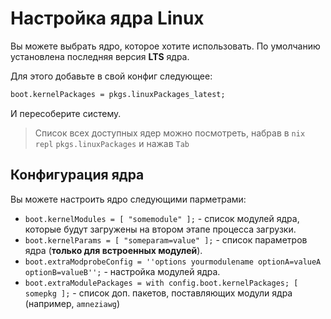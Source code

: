 # Настройка ядра Linux
Вы можете выбрать ядро, которое хотите использовать. По умолчанию установлена последняя версия **LTS** ядра.

Для этого добавьте в cвой конфиг следующее:
```nix
boot.kernelPackages = pkgs.linuxPackages_latest;
```
И пересоберите систему.
> Список всех доступных ядер можно посмотреть, набрав в `nix repl` `pkgs.linuxPackages` и нажав `Tab`

## Конфигурация ядра
Вы можете настроить ядро следующими парметрами:
- `boot.kernelModules = [ "somemodule" ];` - список модулей ядра, которые будут загружены на втором этапе процесса загрузки.
- `boot.kernelParams = [ "someparam=value" ];` - список параметров ядра (**только для встроенных модулей**).
- `boot.extraModprobeConfig = ''options yourmodulename optionA=valueA optionB=valueB'';` - настройка модулей ядра.
- `boot.extraModulePackages = with config.boot.kernelPackages; [ somepkg ];` - список доп. пакетов, поставляющих модули ядра (например, `amneziawg`)